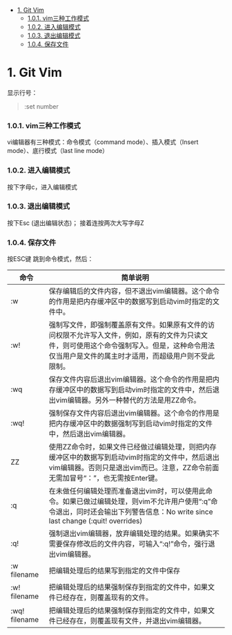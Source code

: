 
<!-- @import "[TOC]" {cmd="toc" depthFrom=1 depthTo=6 orderedList=false} -->

<!-- code_chunk_output -->

- [1. Git Vim](#1-git-vim)
    - [1.0.1. vim三种工作模式](#101-vim三种工作模式)
    - [1.0.2. 进入编辑模式](#102-进入编辑模式)
    - [1.0.3. 退出编辑模式](#103-退出编辑模式)
    - [1.0.4. 保存文件](#104-保存文件)

<!-- /code_chunk_output -->

# 1. Git Vim

显示行号：

> :set number


### 1.0.1. vim三种工作模式

vi编辑器有三种模式：命令模式（command mode）、插入模式（Insert mode）、底行模式（last line mode）

### 1.0.2. 进入编辑模式

按下字母c，进入编辑模式

### 1.0.3. 退出编辑模式

按下Esc (退出编辑状态)； 接着连按两次大写字母Z

### 1.0.4. 保存文件

按ESC键 跳到命令模式，然后：

命令|简单说明
---|---
:w|保存编辑后的文件内容，但不退出vim编辑器。这个命令的作用是把内存缓冲区中的数据写到启动vim时指定的文件中。
:w!|强制写文件，即强制覆盖原有文件。如果原有文件的访问权限不允许写入文件，例如，原有的文件为只读文件，则可使用这个命令强制写入。但是，这种命令用法仅当用户是文件的属主时才适用，而超级用户则不受此限制。
:wq|保存文件内容后退出vim编辑器。这个命令的作用是把内存缓冲区中的数据写到启动vim时指定的文件中，然后退出vim编辑器。另外一种替代的方法是用ZZ命令。
:wq!|强制保存文件内容后退出vim编辑器。这个命令的作用是把内存缓冲区中的数据强制写到启动vim时指定的文件中，然后退出vim编辑器。
ZZ|使用ZZ命令时，如果文件已经做过编辑处理，则把内存缓冲区中的数据写到启动vim时指定的文件中，然后退出vim编辑器。否则只是退出vim而已。注意，ZZ命令前面无需加冒号“：”，也无需按Enter键。
:q|在未做任何编辑处理而准备退出vim时，可以使用此命令。如果已做过编辑处理，则vim不允许用户使用“:q”命令退出，同时还会输出下列警告信息：No write since last change (:quit! overrides)
:q!|强制退出vim编辑器，放弃编辑处理的结果。如果确实不需要保存修改后的文件内容，可输入“:q!”命令，强行退出vim编辑器。
:w filename|把编辑处理后的结果写到指定的文件中保存
:w! filename|把编辑处理后的结果强制保存到指定的文件中，如果文件已经存在，则覆盖现有的文件。
:wq! filename|把编辑处理后的结果强制保存到指定的文件中，如果文件已经存在，则覆盖现有文件，并退出vim编辑器。

